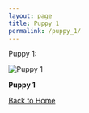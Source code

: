 ```yaml
---
layout: page
title: Puppy 1
permalink: /puppy_1/
---
```


Puppy 1:


 <div class="gallery-item">
    <img src="https://cdn.pixabay.com/photo/2017/06/25/20/53/puppy-2441961_960_720.jpg" alt="Puppy 1">
    <p><strong>Puppy 1</strong></p>
  </div>


[Back to Home](/)
